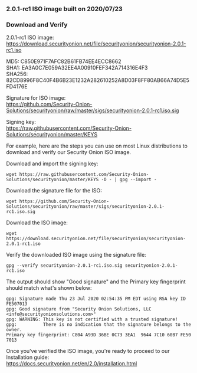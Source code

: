### 2.0.1-rc1 ISO image built on 2020/07/23

### Download and Verify

2.0.1-rc1 ISO image:  
https://download.securityonion.net/file/securityonion/securityonion-2.0.1-rc1.iso

MD5: C850E971F7AFC82B61FB74EE4ECC8662  
SHA1: EA3A0C7E059A32EE4A00910FEF342A714316E4F3  
SHA256: 82CD8996F8C40F4B6B23E1232A282610252A8D03F8FF80AB66A74D5E5FD4176E  

Signature for ISO image:  
https://github.com/Security-Onion-Solutions/securityonion/raw/master/sigs/securityonion-2.0.1-rc1.iso.sig

Signing key:  
https://raw.githubusercontent.com/Security-Onion-Solutions/securityonion/master/KEYS  

For example, here are the steps you can use on most Linux distributions to download and verify our Security Onion ISO image.

Download and import the signing key:  
```
wget https://raw.githubusercontent.com/Security-Onion-Solutions/securityonion/master/KEYS -O - | gpg --import -  
```

Download the signature file for the ISO:  
```
wget https://github.com/Security-Onion-Solutions/securityonion/raw/master/sigs/securityonion-2.0.1-rc1.iso.sig
```

Download the ISO image:  
```
wget https://download.securityonion.net/file/securityonion/securityonion-2.0.1-rc1.iso
```

Verify the downloaded ISO image using the signature file:  
```
gpg --verify securityonion-2.0.1-rc1.iso.sig securityonion-2.0.1-rc1.iso
```

The output should show "Good signature" and the Primary key fingerprint should match what's shown below:
```
gpg: Signature made Thu 23 Jul 2020 02:54:35 PM EDT using RSA key ID FE507013
gpg: Good signature from "Security Onion Solutions, LLC <info@securityonionsolutions.com>"
gpg: WARNING: This key is not certified with a trusted signature!
gpg:          There is no indication that the signature belongs to the owner.
Primary key fingerprint: C804 A93D 36BE 0C73 3EA1  9644 7C10 60B7 FE50 7013
```

Once you've verified the ISO image, you're ready to proceed to our Installation guide:  
https://docs.securityonion.net/en/2.0/installation.html
